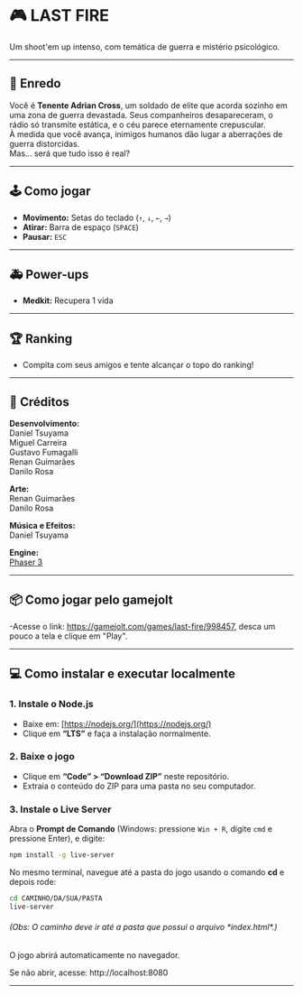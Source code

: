 # 🎮 LAST FIRE

Um shoot'em up intenso, com temática de guerra e mistério psicológico.

---

## 📖 Enredo

Você é **Tenente Adrian Cross**, um soldado de elite que acorda sozinho em uma zona de guerra devastada. Seus companheiros desapareceram, o rádio só transmite estática, e o céu parece eternamente crepuscular.  
À medida que você avança, inimigos humanos dão lugar a aberrações de guerra distorcidas.  
Mas... será que tudo isso é real?  

---

## 🕹️ Como jogar

- **Movimento:** Setas do teclado (`↑`, `↓`, `←`, `→`)
- **Atirar:** Barra de espaço (`SPACE`)
- **Pausar:** `ESC`

---

## 🚑 Power-ups

- **Medkit:** Recupera 1 vida

---

## 🏆 Ranking

- Compita com seus amigos e tente alcançar o topo do ranking!


---

## 🎨 Créditos

**Desenvolvimento:**  
Daniel Tsuyama  
Miguel Carreira  
Gustavo Fumagalli  
Renan Guimarães  
Danilo Rosa  

**Arte:**  
Renan Guimarães  
Danilo Rosa  

**Música e Efeitos:**  
Daniel Tsuyama  

**Engine:**  
[Phaser 3](https://phaser.io/) 

---

## 📦 Como jogar pelo gamejolt

-Acesse o link: https://gamejolt.com/games/last-fire/998457, desca um pouco a tela e clique em "Play".

---

## 💻 Como instalar e executar localmente

### 1. Instale o Node.js

- Baixe em: [https://nodejs.org/](https://nodejs.org/)
- Clique em **“LTS”** e faça a instalação normalmente.



### 2. Baixe o jogo

- Clique em **“Code” > “Download ZIP”** neste repositório.
- Extraia o conteúdo do ZIP para uma pasta no seu computador.



### 3. Instale o Live Server

Abra o **Prompt de Comando** (Windows: pressione `Win + R`, digite `cmd` e pressione Enter), e digite:

```sh
npm install -g live-server
```

No mesmo terminal, navegue até a pasta do jogo usando o comando **cd** e depois rode:

```sh
cd CAMINHO/DA/SUA/PASTA
live-server
```
<h6>(Obs: O caminho deve ir até a pasta que possui o arquivo *index.html*.)</h6>

O jogo abrirá automaticamente no navegador.

Se não abrir, acesse: http://localhost:8080

---
